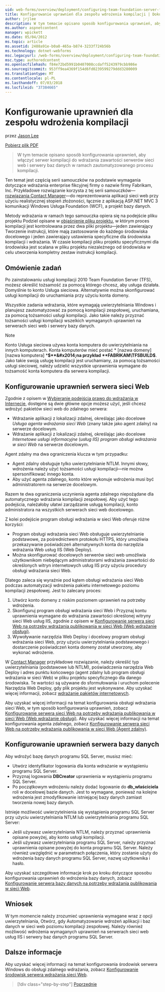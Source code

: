 ```yaml
---
uid: web-forms/overview/deployment/configuring-team-foundation-server-for-web-deployment/configuring-permissions-for-team-build-deployment
title: Konfigurowanie uprawnień dla zespołu wdrożenia kompilacji | Dokumentacja firmy Microsoft
author: jrjlee
description: W tym temacie opisano sposób konfigurowania uprawnień, aby włączyć serwer kompilacji do wdrażania zawartości serwerów sieci web i serwery baz danych w ramach zautomatyzowanej b...
ms.author: aspnetcontent
manager: wpickett
ms.date: 05/04/2012
ms.topic: article
ms.assetid: 2488a91e-b0a8-465a-b874-3233f724b56b
ms.technology: dotnet-webforms
msc.legacyurl: /web-forms/overview/deployment/configuring-team-foundation-server-for-web-deployment/configuring-permissions-for-team-build-deployment
msc.type: authoredcontent
ms.openlocfilehash: f84e72bd5991b0407008ccdaff5243979cbb986e
ms.sourcegitcommit: 953ff9ea4369f154d6fd0239599279ddd3280009
ms.translationtype: MT
ms.contentlocale: pl-PL
ms.lasthandoff: 07/03/2018
ms.locfileid: "37384665"
---
```

<a name="configuring-permissions-for-team-build-deployment"></a>Konfigurowanie uprawnień dla zespołu wdrożenia kompilacji
====================
przez [Jason Lee](https://github.com/jrjlee)

[Pobierz plik PDF](https://msdnshared.blob.core.windows.net/media/MSDNBlogsFS/prod.evol.blogs.msdn.com/CommunityServer.Blogs.Components.WeblogFiles/00/00/00/63/56/8130.DeployingWebAppsInEnterpriseScenarios.pdf)

> W tym temacie opisano sposób konfigurowania uprawnień, aby włączyć serwer kompilacji do wdrażania zawartości serwerów sieci web i serwery baz danych w ramach zautomatyzowanego procesu kompilacji.


Ten temat jest częścią serii samouczków na podstawie wymagania dotyczące wdrażania enterprise fikcyjnej firmy o nazwie firmy Fabrikam, Inc. Przykładowe rozwiązanie korzysta z tej serii samouczków&#x2014; [rozwiązania Contact Manager](../web-deployment-in-the-enterprise/the-contact-manager-solution.md)&#x2014;do reprezentowania aplikacji sieci web przy użyciu realistycznej stopień złożoności, łącznie z aplikacją ASP.NET MVC 3 komunikacji Windows Usługa Foundation (WCF), a projekt bazy danych.

Metody wdrażania w ramach tego samouczka opiera się na podejście pliku projektu Podziel opisane w [objaśnienie pliku projektu](../web-deployment-in-the-enterprise/understanding-the-project-file.md), w którym proces kompilacji jest kontrolowana przez dwa pliki projektu&#x2014;jeden zawierający Tworzenie instrukcji, które mają zastosowanie do każdego środowiska docelowego i jeden zawierający ustawienia specyficzne dla środowiska kompilacji i wdrażania. W czasie kompilacji pliku projektu specyficznymi dla środowiska jest scalana w pliku projektu niezależnego od środowiska w celu utworzenia kompletny zestaw instrukcji kompilacji.

## <a name="task-overview"></a>Omówienie zadań

Po zainstalowaniu usługi kompilacji 2010 Team Foundation Server (TFS), możesz określić tożsamość za pomocą którego chcesz, aby usługa działała. Domyślnie to konto Usługa sieciowa. Alternatywnie można skonfigurować usługi kompilacji do uruchamiania przy użyciu konta domeny.

Wszystkie zadania wdrażania, które wymagają uwierzytelniania Windows i planujesz zautomatyzować za pomocą kompilacji zespołowej, uruchamiana, za pomocą tożsamości usługi kompilacji. Jako takie należy przyznać tożsamości usługi kompilacji wszelkich wymaganych uprawnień na serwerach sieci web i serwery bazy danych.

> [!NOTE]
> Konto Usługa sieciowa używa konta komputera do uwierzytelniania na innych komputerach. Konta komputerów mieć postać * [nazwa domeny]\[nazwa komputera] ***$**&#x2014;na przykład **FABRIKAM\TFSBUILD$**. Jako takie swoją usługę kompilacji jest uruchamiany, za pomocą tożsamości usługi sieciowej, należy udzielić wszystkie uprawnienia wymagane do tożsamość konta komputera dla serwera kompilacji.


## <a name="configuring-web-server-permissions"></a>Konfigurowanie uprawnień serwera sieci Web

Zgodnie z opisem w [Wybieranie podejścia prawo do wdrażania w Internecie](../configuring-server-environments-for-web-deployment/choosing-the-right-approach-to-web-deployment.md), dostępne są dwie główne opcje możesz użyć, jeśli chcesz wdrożyć pakietów sieci web do zdalnego serwera:

- Wdrażanie aplikacji z lokalizacji zdalnej, określając jako docelowe *Usługa agenta wdrażania sieci Web* (znany także jako agent zdalny) na serwerze docelowym.
- Wdrażanie aplikacji z lokalizacji zdalnej, określając jako docelowe *Internetowe usługi informacyjne* (*usług IIS) program obsługi wdrażania w sieci Web* na serwerze docelowym.

Agent zdalny ma dwa ograniczenia klucza w tym przypadku:

- Agent zdalny obsługuje tylko uwierzytelnianie NTLM. Innymi słowy, wdrożenia należy użyć tożsamości usługi kompilacji&#x2014;nie można spersonifikować innego konta.
- Aby użyć agenta zdalnego, konto które wykonuje wdrożenia musi być administratorem na serwerze docelowym.

Razem te dwa ograniczenia uczynienia agenta zdalnego niepożądane dla automatycznego wdrażania kompilacji zespołowej. Aby użyć tego podejścia, należałoby ułatwi zarządzanie usługą kompilacji, konto administratora na wszystkich serwerach sieci web docelowego.

Z kolei podejście program obsługi wdrażania w sieci Web oferuje różne korzyści:

- Program obsługi wdrażania sieci Web obsługuje uwierzytelnianie podstawowe, za pośrednictwem protokołu HTTPS, który umożliwia przekazywanie poświadczeń alternatywnych konta do narzędzia wdrażania Web usług IIS (Web Deploy).
- Można skonfigurować docelowych serwerów sieci web umożliwia użytkownikom niebędącym administratorami wdrażania zawartości do określonych witryn internetowych usług IIS przy użyciu procedury obsługi wdrażania sieci Web.

Dlatego zaleca się wyraźnie pod kątem obsługi wdrażania sieci Web podczas automatyzacji wdrożenia pakietu internetowego poziomu kompilacji zespołowej. Jest to zalecany proces:

1. Utwórz konto domeny z niskim poziomem uprawnień na potrzeby wdrożenia.
2. Skonfiguruj program obsługi wdrażania sieci Web i Przyznaj kontu uprawnienia wymagane do wdrażania zawartości określonej witryny sieci Web usług IIS, zgodnie z opisem w [Konfigurowanie serwera sieci Web na potrzeby wdrażania publikowania w sieci Web (Web wdrażanie obsługi)](../configuring-server-environments-for-web-deployment/configuring-a-web-server-for-web-deploy-publishing-web-deploy-handler.md).
3. Wywoływanie narzędzia Web Deploy i docelowy program obsługi wdrażania sieci Web, przy użyciu uwierzytelniania podstawowego i dostarczenie poświadczeń konta domeny został utworzony, aby wykonać wdrożenie.

W [Contact Manager](../web-deployment-in-the-enterprise/the-contact-manager-solution.md) przykładowe rozwiązanie, należy określić typ uwierzytelniania (podstawowe lub NTLM), poświadczenia narzędzia Web Deploy i adres punktu końcowego (agent zdalny lub program obsługi wdrażania w sieci Web) w pliku projektu specyficznego dla danego środowiska. Te wartości są używane do sformułowania i uruchom polecenie Narzędzia Web Deploy, gdy plik projektu jest wykonywane. Aby uzyskać więcej informacji, zobacz [wdrażanie pakietów internetowych](../web-deployment-in-the-enterprise/deploying-web-packages.md).

Aby uzyskać więcej informacji na temat konfigurowania obsługi wdrażania sieci Web, w tym sposób konfigurowania uprawnień, zobacz [Konfigurowanie serwera sieci Web na potrzeby wdrażania publikowania w sieci Web (Web wdrażanie obsługi)](../configuring-server-environments-for-web-deployment/configuring-a-web-server-for-web-deploy-publishing-web-deploy-handler.md). Aby uzyskać więcej informacji na temat konfigurowania agenta zdalnego, zobacz [Konfigurowanie serwera sieci Web na potrzeby wdrażania publikowania w sieci Web (Agent zdalny)](../configuring-server-environments-for-web-deployment/configuring-a-web-server-for-web-deploy-publishing-remote-agent.md).

## <a name="configuring-database-server-permissions"></a>Konfigurowanie uprawnień serwera bazy danych

Aby wdrożyć bazę danych programu SQL Server, musisz mieć:

- Utwórz identyfikator logowania dla konta wdrażanie w wystąpieniu programu SQL Server.
- Przyznaj logowania **DBCreator** uprawnienia w wystąpieniu programu SQL Server.
- Po początkowym wdrożeniu należy dodać logowanie do **db\_właściciela** roli w docelowej bazie danych. Jest to wymagane, ponieważ na kolejne wdrożenia jest zmodyfikowanie istniejącej bazy danych zamiast tworzenia nowej bazy danych.

Istnieje możliwość uwierzytelnienia się wystąpienia programu SQL Server przy użyciu uwierzytelniania NTLM lub uwierzytelniania programu SQL Server:

- Jeśli używasz uwierzytelniania NTLM, należy przyznać uprawnienia opisane powyżej, aby konto usługi kompilacji.
- Jeśli używasz uwierzytelniania programu SQL Server, należy przyznać uprawnienia opisane powyżej do konta programu SQL Server. Należy również uwzględnić w parametrach połączenia, który zostanie użyty do wdrożenia bazy danych programu SQL Server, nazwę użytkownika i hasło.

Aby uzyskać szczegółowe informacje krok po kroku dotyczące sposobu konfigurowania uprawnień do wdrożenia bazy danych, zobacz [Konfigurowanie serwera bazy danych na potrzeby wdrażania publikowania w sieci Web](../configuring-server-environments-for-web-deployment/configuring-a-database-server-for-web-deploy-publishing.md).

## <a name="conclusion"></a>Wniosek

W tym momencie należy zrozumieć uprawnienia wymagane wraz z opcji uwierzytelniania, Otwórz, gdy Automatyzowanie wdrożeń aplikacji i baz danych w sieci web poziomu kompilacji zespołowej. Należy również możliwość wdrożenia wymaganych uprawnień na serwerach sieci web usług IIS i serwery baz danych programu SQL Server.

## <a name="further-reading"></a>Dalsze informacje

Aby uzyskać więcej informacji na temat konfigurowania środowisk serwera Windows do obsługi zdalnego wdrażania, zobacz [Konfigurowanie środowisk serwera wdrażania sieci Web](../configuring-server-environments-for-web-deployment/configuring-server-environments-for-web-deployment.md).

> [!div class="step-by-step"]
> [Poprzednie](deploying-a-specific-build.md)
